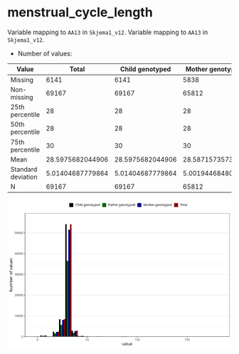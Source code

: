 # menstrual_cycle_length
Variable mapping to `AA13` in `Skjema1_v12`.
Variable mapping to `AA13` in `Skjema1_v12`.
- Number of values:

| Value | Total | Child genotyped | Mother genotyped | Father genotyped |
| ----- | ----- | --------------- | ---------------- | ---------------- |
| Missing | 6141 | 6141 | 5838 | 3661 |
| Non-missing | 69167 | 69167 | 65812 | 46423 |
| 25th percentile | 28 | 28 | 28 | 28 |
| 50th percentile | 28 | 28 | 28 | 28 |
| 75th percentile | 30 | 30 | 30 | 30 |
| Mean | 28.5975682044906 | 28.5975682044906 | 28.5871573573209 | 28.6526290847209 |
| Standard deviation | 5.01404687779864 | 5.01404687779864 | 5.00194468480107 | 4.90260204370455 |
| N | 69167 | 69167 | 65812 | 46423 |



![](menstrual_cycle_length_n.png)



